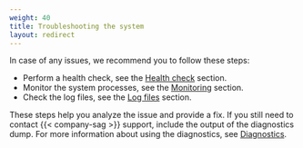 ```yaml
---
weight: 40
title: Troubleshooting the system
layout: redirect
---
```


In case of any issues, we recommend you to follow these steps:

* Perform a health check, see the [Health check](/edge/diagnostics-and-support/#health-check) section.
* Monitor the system processes, see the [Monitoring](/edge/diagnostics-and-support/#monitoring) section.
* Check the log files, see the [Log files](/edge/diagnostics-and-support/#logs-files) section.

These steps help you analyze the issue and provide a fix. If you still need to contact {{< company-sag >}} support, include the output of the diagnostics dump. For more information about using the diagnostics, see [Diagnostics](#diagnostics).
